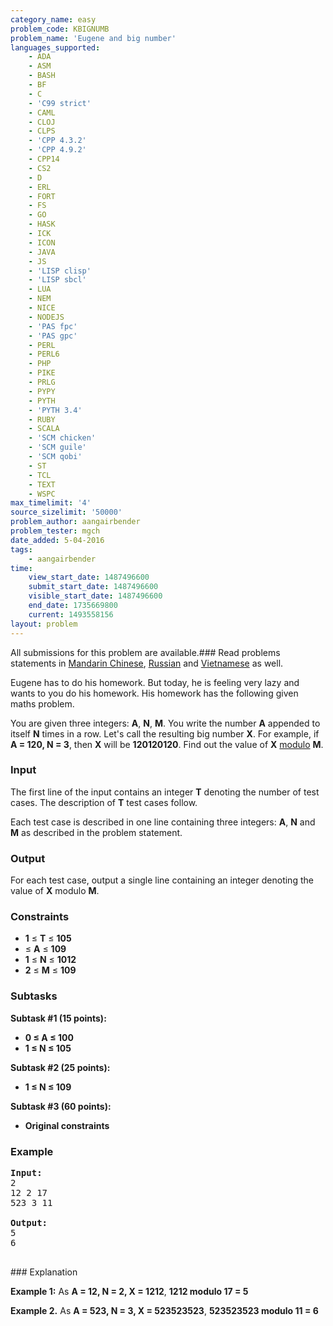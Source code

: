 ```yaml
---
category_name: easy
problem_code: KBIGNUMB
problem_name: 'Eugene and big number'
languages_supported:
    - ADA
    - ASM
    - BASH
    - BF
    - C
    - 'C99 strict'
    - CAML
    - CLOJ
    - CLPS
    - 'CPP 4.3.2'
    - 'CPP 4.9.2'
    - CPP14
    - CS2
    - D
    - ERL
    - FORT
    - FS
    - GO
    - HASK
    - ICK
    - ICON
    - JAVA
    - JS
    - 'LISP clisp'
    - 'LISP sbcl'
    - LUA
    - NEM
    - NICE
    - NODEJS
    - 'PAS fpc'
    - 'PAS gpc'
    - PERL
    - PERL6
    - PHP
    - PIKE
    - PRLG
    - PYPY
    - PYTH
    - 'PYTH 3.4'
    - RUBY
    - SCALA
    - 'SCM chicken'
    - 'SCM guile'
    - 'SCM qobi'
    - ST
    - TCL
    - TEXT
    - WSPC
max_timelimit: '4'
source_sizelimit: '50000'
problem_author: aangairbender
problem_tester: mgch
date_added: 5-04-2016
tags:
    - aangairbender
time:
    view_start_date: 1487496600
    submit_start_date: 1487496600
    visible_start_date: 1487496600
    end_date: 1735669800
    current: 1493558156
layout: problem
---
```

All submissions for this problem are available.###  Read problems statements in [Mandarin Chinese](http://www.codechef.com/download/translated/FEB17/mandarin/KBIGNUMB.pdf), [Russian](http://www.codechef.com/download/translated/FEB17/russian/KBIGNUMB.pdf) and [Vietnamese](http://www.codechef.com/download/translated/FEB17/vietnamese/KBIGNUMB.pdf) as well.

Eugene has to do his homework. But today, he is feeling very lazy and wants to you do his homework. His homework has the following given maths problem.

You are given three integers: **A**, **N**, **M**. You write the number **A** appended to itself **N** times in a row. Let's call the resulting big number **X**. For example, if **A = 120, N = 3**, then **X** will be **120120120**. Find out the value of **X** [modulo](https://en.wikipedia.org/wiki/Modulo_operation) **M**.

### Input

The first line of the input contains an integer **T** denoting the number of test cases. The description of **T** test cases follow.

Each test case is described in one line containing three integers: **A**, **N** and **M** as described in the problem statement.

### Output

For each test case, output a single line containing an integer denoting the value of **X** modulo **M**.

### Constraints

- **1** ≤ **T** ≤ **105**
- ≤ **A** ≤ **109**
- **1** ≤ **N** ≤ **1012**
- **2** ≤ **M** ≤ **109**

### Subtasks

**Subtask #1 (15 points):**

- **0 ≤ A ≤ 100**
- **1 ≤ N ≤ 105**

**Subtask #2 (25 points):**

- **1 ≤ N ≤ 109**

**Subtask #3 (60 points):**

- **Original constraints**

### Example

<pre><b>Input:</b>
2
12 2 17
523 3 11

<b>Output:</b>
5
6

</pre>### Explanation
**Example 1:** As **A = 12, N = 2, X = 1212**, **1212 modulo 17 = 5**

**Example 2.** As **A = 523, N = 3, X = 523523523**, **523523523 modulo 11 = 6**
